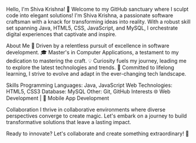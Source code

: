 Hello, I'm Shiva Krishna! 👋
Welcome to my GitHub sanctuary where I sculpt code into elegant solutions! I'm Shiva Krishna, a passionate software craftsman with a knack for transforming ideas into reality. With a robust skill set spanning Java, HTML5, CSS, JavaScript, and MySQL, I orchestrate digital experiences that captivate and inspire.

About Me
🚀 Driven by a relentless pursuit of excellence in software development. 🎓 Master's in Computer Applications, a testament to my dedication to mastering the craft. 💡 Curiosity fuels my journey, leading me to explore the latest technologies and trends. 🌱 Committed to lifelong learning, I strive to evolve and adapt in the ever-changing tech landscape.

Skills
Programming Languages: Java, JavaScript
Web Technologies: HTML5, CSS3
Database: MySQL
Other: Git, GitHub
Interests
🌐 Web Development | 📱 Mobile App Development

Collaboration
I thrive in collaborative environments where diverse perspectives converge to create magic. Let's embark on a journey to build transformative solutions that leave a lasting impact.

Ready to innovate? Let's collaborate and create something extraordinary! 🚀
